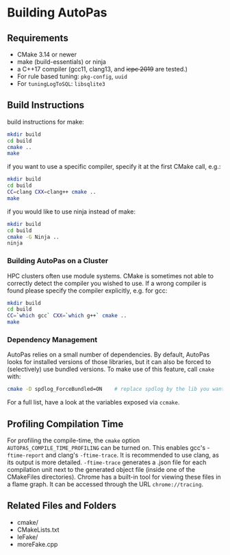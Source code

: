 # Building AutoPas

## Requirements
* CMake 3.14 or newer
* make (build-essentials) or ninja
* a C++17 compiler (gcc11, clang13, and ~~icpc 2019~~ are tested.)
* For rule based tuning: `pkg-config`, `uuid`
* For `tuningLogToSQL`: `libsqlite3`

## Build Instructions
build instructions for make:
```bash
mkdir build
cd build
cmake ..
make
```
if you want to use a specific compiler, specify it at the first CMake call, e.g.:
```bash
mkdir build
cd build
CC=clang CXX=clang++ cmake ..
make
```
if you would like to use ninja instead of make:
```bash
mkdir build
cd build
cmake -G Ninja ..
ninja
```
### Building AutoPas on a Cluster
HPC clusters often use module systems. CMake is sometimes not able to correctly detect the compiler you wished to use. 
If a wrong compiler is found please specify the compiler explicitly, e.g. for gcc:
```bash
mkdir build
cd build
CC=`which gcc` CXX=`which g++` cmake ..
make
```

### Dependency Management
AutoPas relies on a small number of dependencies. By default, AutoPas looks for installed versions of those libraries, but it can also be forced to (selectively) use bundled versions.
To make use of this feature, call `cmake` with:
```bash
cmake -D spdlog_ForceBundled=ON    # replace spdlog by the lib you want to force
```
For a full list, have a look at the variables exposed via `ccmake`. 

## Profiling Compilation Time 

For profiling the compile-time, the `cmake` option `AUTOPAS_COMPILE_TIME_PROFILING` can be turned on. This enables gcc's -`ftime-report` and clang's `-ftime-trace`.
It is recommended to use clang, as its output is more detailed.
`-ftime-trace` generates a .json file for each compilation unit next to the generated object file (inside one of the CMakeFiles directories).
Chrome has a built-in tool for viewing these files in a flame graph. It can be accessed through the URL `chrome://tracing`.

## Related Files and Folders
- cmake/
- CMakeLists.txt
- leFake/
- moreFake.cpp

